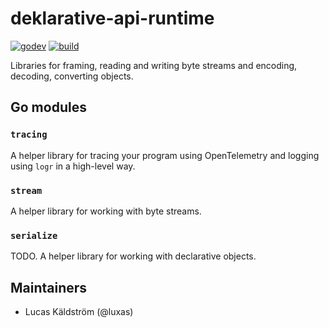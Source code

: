 # deklarative-api-runtime

[![godev](https://img.shields.io/static/v1?label=godev&message=reference&color=00add8)](https://pkg.go.dev/github.com/weaveworks/deklarative-api-runtime)
[![build](https://github.com/weaveworks/deklarative-api-runtime/workflows/build/badge.svg)](https://github.com/weaveworks/deklarative-api-runtime/actions)

Libraries for framing, reading and writing byte streams and encoding, decoding, converting objects.

## Go modules

### `tracing`

A helper library for tracing your program using OpenTelemetry and logging using `logr` in a high-level way.

### `stream`

A helper library for working with byte streams.

### `serialize`

TODO. A helper library for working with declarative objects.

## Maintainers

- Lucas Käldström (@luxas)
